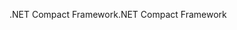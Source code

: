 <span data-ttu-id="34656-101">.NET Compact Framework</span><span class="sxs-lookup"><span data-stu-id="34656-101">.NET Compact Framework</span></span>